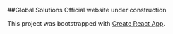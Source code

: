 ##Global Solutions Official website under construction

This project was bootstrapped with [Create React App](https://github.com/facebookincubator/create-react-app).
